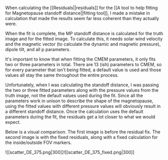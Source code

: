  When calculating the [[Residuals||residuals]] for the [[A tool to help fitting for Magnetopause standoff distance||fitting tool]], I made a mistake in calculation that made the results seem far less coherent than they actually were.

When the fit is complete, the MP standoff distance is calculated for the truth image and for the fitted image. To calculate this, it needs solar wind velocity and the magnetic vector (to calculate the dynamic and magnetic pressure), dipole tilt, and all p parameters.

It's important to know that when fitting the CMEM parameters, it only fits two or three parameters in total. There are 13 (ish) parameters to CMEM, so for every parameter that isn't being fitted, a default value is used and those values all stay the same throughout the entire process. 

Unfortunately, when I was calculating the standoff distance, I was passing the two or three fitted parameters along with the pressure values from the truth image, not the default values used during the fit. Since all the parameters work in unison to describe the shape of the magnetopause, using the fitted values with different pressure values will obviously result in a different standoff distance. Once the calculation uses the default parameters during the fit, the residuals get a lot closer to what we would expect.

Below is a visual comparison. The first image is before the residual fix. The second image is with the fixed residuals, along with a fixed calculation for the inside/outside FOV markers.

![[scatter_DE_375.png|300]]![[scatter_DE_375_fixed.png|300]]
